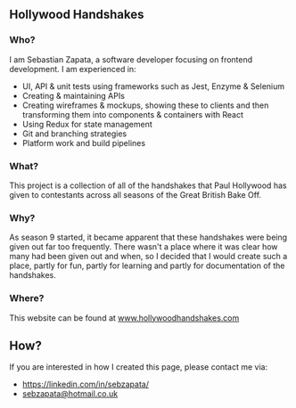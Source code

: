 ## Hollywood Handshakes

### Who?

I am Sebastian Zapata, a software developer focusing on frontend development.
I am experienced in:
* UI, API & unit tests using frameworks such as Jest, Enzyme & Selenium
* Creating & maintaining APIs
* Creating wireframes & mockups, showing these to clients and then transforming them into components & containers with React
* Using Redux for state management
* Git and branching strategies
* Platform work and build pipelines

### What?

This project is a collection of all of the handshakes that Paul Hollywood has given to contestants across all seasons of the Great British Bake Off.

### Why?

As season 9 started, it became apparent that these handshakes were being given out far too frequently. 
There wasn't a place where it was clear how many had been given out and when, so I decided that I would create such a place, partly for fun, partly for learning and partly for documentation of the handshakes. 

### Where?

This website can be found at www.hollywoodhandshakes.com

## How?

If you are interested in how I created this page, please contact me via:
* https://linkedin.com/in/sebzapata/
* sebzapata@hotmail.co.uk
